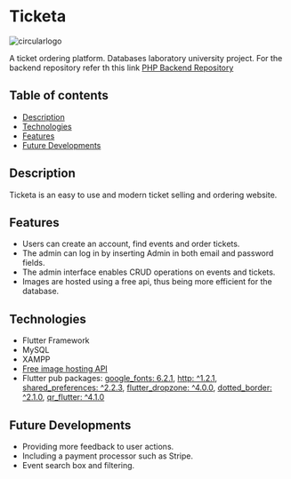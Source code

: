 # Ticketa
![circularlogo](https://github.com/Radu434/Ticketa/assets/47888258/880e0e2f-2f94-45df-be39-a67268b4150e)

A ticket ordering platform. Databases laboratory university project.
For the backend repository refer th this link
[PHP Backend Repository](https://github.com/Radu434/ticketa_backend)
## Table of contents
* [Description](#description)
* [Technologies](#technologies)
* [Features](#features)
* [Future Developments](#future-developments)
## Description
Ticketa is an easy to use and modern ticket selling and ordering website.
## Features
* Users can create an account, find events and order tickets.
* The admin can log in by inserting Admin in both email and password fields. 
* The admin interface enables CRUD operations on events and tickets.
* Images are hosted using a free api, thus being more efficient for the database.
## Technologies
 * Flutter Framework
 * MySQL 
 * XAMPP
 * [Free image hosting API](https://freeimage.host)
 * Flutter pub packages: 
  [google_fonts: 6.2.1](https://pub.dev/packages/google_fonts),
  [http: ^1.2.1](https://pub.dev/packages/http),
  [shared_preferences: ^2.2.3](https://pub.dev/packages/shared_preferences),
  [flutter_dropzone: ^4.0.0](https://pub.dev/packages/flutter_dropzone),
  [dotted_border: ^2.1.0](https://pub.dev/packages/dotted_border),
  [qr_flutter: ^4.1.0](https://pub.dev/packages/qr_flutter)

## Future Developments
* Providing more feedback to user actions.
* Including a payment processor such as Stripe.
* Event search box and filtering.
